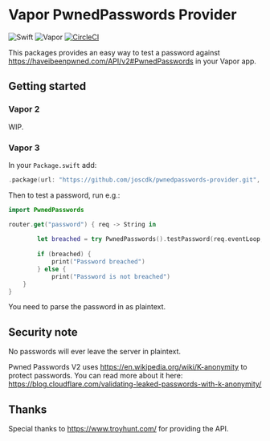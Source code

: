 # Vapor PwnedPasswords Provider

![Swift](http://img.shields.io/badge/swift-4.1-brightgreen.svg)
![Vapor](http://img.shields.io/badge/vapor-3.0-brightgreen.svg)
[![CircleCI](https://circleci.com/gh/joscdk/pwnedpasswords-provider/tree/master.svg?style=svg)](https://circleci.com/gh/joscdk/pwnedpasswords-provider/tree/master)

This packages provides an easy way to test a password against https://haveibeenpwned.com/API/v2#PwnedPasswords in your Vapor app.

## Getting started

### Vapor 2

WIP.

### Vapor 3

In your `Package.swift` add:

```swift
.package(url: "https://github.com/joscdk/pwnedpasswords-provider.git", .from: 2.0.0-beta)
```

Then to test a password, run e.g.:

```swift
import PwnedPasswords

router.get("password") { req -> String in
        
        let breached = try PwnedPasswords().testPassword(req.eventLoop, peassword: "password")
        
        if (breached) {
        	print("Password breached")
        } else {
        	print("Password is not breached")
	}
}
```

You need to parse the password in as plaintext.

## Security note

No passwords will ever leave the server in plaintext.

Pwned Passwords V2 uses https://en.wikipedia.org/wiki/K-anonymity to protect passwords. You can read more about it here: https://blog.cloudflare.com/validating-leaked-passwords-with-k-anonymity/

## Thanks

Special thanks to https://www.troyhunt.com/ for providing the API.
